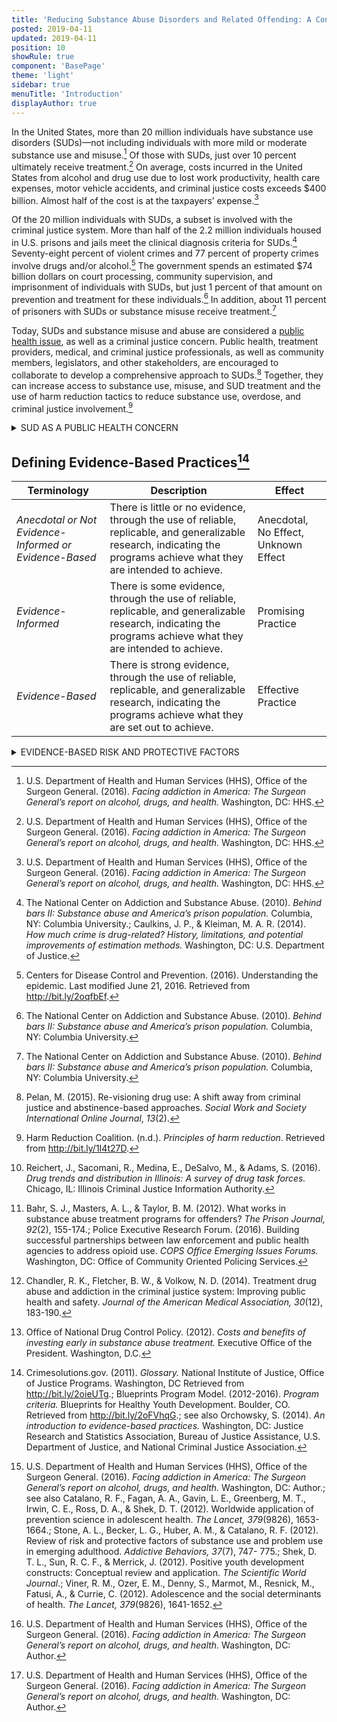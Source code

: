 ```yaml
---
title: 'Reducing Substance Abuse Disorders and Related Offending: A Continuum of Evidence-Informed Practices in the Criminal Justice System'
posted: 2019-04-11
updated: 2019-04-11
position: 10
showRule: true
component: 'BasePage'
theme: 'light'
sidebar: true
menuTitle: 'Introduction'
displayAuthor: true
---
```


In the United States, more than 20 million individuals have substance use disorders (SUDs)—not including individuals with more mild or moderate substance use and misuse.[^1]  Of those with SUDs, just over 10 percent ultimately receive treatment.[^2]  On average, costs incurred in the United States from alcohol and drug use due to lost work productivity, health care expenses, motor vehicle accidents, and criminal justice costs exceeds $400 billion. Almost half of the cost is at the taxpayers’ expense.[^3] 

Of the 20 million individuals with SUDs, a subset is involved with the criminal justice system. More than half of the 2.2 million individuals housed in U.S. prisons and jails meet the clinical diagnosis criteria for SUDs.[^4]  Seventy-eight percent of violent crimes and 77 percent of property crimes involve drugs and/or alcohol.[^5]  The government spends an estimated $74 billion dollars on court processing, community supervision, and imprisonment of individuals with SUDs, but just 1 percent of that amount on prevention and treatment for these individuals.[^6]  In addition, about 11 percent of prisoners with SUDs or substance misuse receive treatment.[^7]

Today, SUDs and substance misuse and abuse are considered a [public health issue](https://addiction.surgeongeneral.gov/surgeon-generals-report.pdf), as well as a criminal justice concern. Public health, treatment providers, medical, and criminal justice professionals, as well as community members, legislators, and other stakeholders, are encouraged to collaborate to develop a comprehensive approach to SUDs.[^8]  Together, they can increase access to substance use, misuse, and SUD treatment and the use of harm reduction tactics to reduce substance use, overdose, and criminal justice involvement.[^9] 

<details>
<summary> SUD AS A PUBLIC HEALTH CONCERN</summary>
	
A multipronged approach to addressing drug availability and use in Illinois communities entail interdiction efforts aimed at those who traffic large quantities of illicit substances, as well as prevention, deflection, diversion, and treatment of those who use. Traditional law enforcement tactics work to combat traffickers and suppliers to reduce influx of drugs in the community.[^10]  At the same time, the system can offer diversion, outreach, and referrals to treatment services. 

Several substance use treatment models are effective, some more so than others.[^11]  Over the past several decades, research and rigorous evaluation has provided insight on effective practices for individuals with SUDs and other substance use issues and the importance of treatment over criminal justice system involvement.[^12]  By integrating [evidence-informed practices](http://www.jrsa.org/projects/ebp_briefing_paper_april2014.pdf), criminal justice agencies and communities can save lives, decrease costs to the criminal justice system, healthcare systems, and taxpayers.[^13] 

ICJIA researchers developed this continuum to share evidence-informed practices for addressing SUDs and substance misuse to guide local-level assessment, planning, and implementation efforts around SUD prevention and intervention. These practices range from early prevention to services to support successful reintegration back into the community following time spent in jail or prison. Communities are encouraged to use this continuum to examine the gaps and needs that exist in their areas and explore the options available to address those gaps. 

</details>

<div class="article-table table">
 
## Defining Evidence-Based Practices[^14]
 
| Terminology                                            | Description                                                                                                                                                             | Effect                               |
| ------------------------------------------------------ | ----------------------------------------------------------------------------------------------------------------------------------------------------------------------- | ------------------------------------ |
| *Anecdotal or Not Evidence-Informed or Evidence-Based* | There is little or no evidence, through the use of reliable, replicable, and generalizable research, indicating the programs achieve what they are intended to achieve. | Anecdotal, No Effect, Unknown Effect |
| *Evidence-Informed*                                    | There is some evidence, through the use of reliable, replicable, and generalizable research, indicating the programs achieve what they are intended to achieve.         | Promising Practice                   |
| *Evidence-Based*                                       | There is strong evidence, through the use of reliable, replicable, and generalizable research, indicating the programs achieve what they are set out to achieve.        | Effective Practice                   |
 

</div>



<details>
<summary>EVIDENCE-BASED RISK AND PROTECTIVE FACTORS</summary>

Prevention of substance use requires an understanding of factors that may decrease the potential for substance use (protective factors) and factors that may put individuals at risk, or increase potential for substance use (risk factors). Evidence-informed prevention programs can target risk factors and enhance protective factors.[^15]  There are five, evidence-based ecological domains that have been shown to be the most predictive of delinquency, including substance use: individual, family, peer, school, and community. 

### Risk factors include:[^16]
`Individual/Peer`

 - Early initiation of substance use.
 - Persistent and early problem behavior.*
 - Rebelliousness.
 - Favorable attitudes toward substance use.
 - Peer substance use
 - Genetic susceptibility to substance use.

`Family`

 - Poor family management skills (expectations, supervision, monitoring, inappropriate punishment).
 - Family conflict.
 - Parental attitudes favorable toward substance use.
 - Family history of substance misuse.

`School`

 - Late elementary school academic failure.
 - Lack of commitment to school.
 

`Community`

 - Low cost of alcohol.
 - High availability of substances.
 - Community laws/norms favorable toward substance use.
 - Media portrayal of alcohol use.*
 - Low level of neighborhood bonding/attachment.*
 - Community disorganization (e.g. high population density, physical deterioration, high rates of adult crime).*
 - Low socioeconomic status.*
 - High rates of mobility within or between communities.*


### Protective factors include:[^17]
`Individual/peer`

 - Social, emotional, behavioral, cognitive, and moral competence; interpersonal skills.
 - Self-efficacy.
 - Spirituality.
 - Resiliency.

`Family, school, and community`

 - Opportunities for positive social involvement.
 - Recognition for positive behavior (reinforcements).
 - Bonding (attachment or commitment).
 - Healthy beliefs and standards for behavior.
 - Marriage or committed relationship.**
######*denotes factor related to adolescent substance use.
######*denotes factor related to young adult substance use.
	
</details>

[^1]: U.S. Department of Health and Human Services (HHS), Office of the Surgeon General. (2016). *Facing addiction in America: The Surgeon General’s report on alcohol, drugs, and health.* Washington, DC: HHS.

[^2]: U.S. Department of Health and Human Services (HHS), Office of the Surgeon General. (2016). *Facing addiction in America: The Surgeon General’s report on alcohol, drugs, and health.* Washington, DC: HHS.

[^3]:U.S. Department of Health and Human Services (HHS), Office of the Surgeon General. (2016). *Facing addiction in America: The Surgeon General’s report on alcohol, drugs, and health.* Washington, DC: HHS.

[^4]:The National Center on Addiction and Substance Abuse. (2010). *Behind bars II: Substance abuse and America’s prison population.* Columbia, NY: Columbia University.; Caulkins, J. P., & Kleiman, M. A. R. (2014). *How much crime is drug-related? History, limitations, and potential improvements of estimation methods.* Washington, DC: U.S. Department of Justice.

[^5]: Centers for Disease Control and Prevention. (2016). Understanding the epidemic. Last modified June 21, 2016. Retrieved from http://bit.ly/2oqfbEf.

[^6]:The National Center on Addiction and Substance Abuse. (2010). *Behind bars II: Substance abuse and America’s prison population.* Columbia, NY: Columbia University.

[^7]:The National Center on Addiction and Substance Abuse. (2010). *Behind bars II: Substance abuse and America’s prison population.* Columbia, NY: Columbia University.

[^8]: Pelan, M. (2015). Re-visioning drug use: A shift away from criminal justice and abstinence-based approaches. *Social Work and Society International Online Journal*, *13*(2).

[^9]: Harm Reduction Coalition. (n.d.). *Principles of harm reduction*. Retrieved from http://bit.ly/1I4t27D.

[^10]:Reichert, J., Sacomani, R., Medina, E., DeSalvo, M., & Adams, S. (2016). *Drug trends and distribution in Illinois: A survey of drug task forces.* Chicago, IL: Illinois Criminal Justice Information Authority.

[^11]: Bahr, S. J., Masters, A. L., & Taylor, B. M. (2012). What works in substance abuse treatment programs for offenders? *The Prison Journal, 92*(2), 155-174.; Police Executive Research Forum. (2016). Building successful partnerships between law enforcement and public health agencies to address opioid use. *COPS Office Emerging Issues Forums.* Washington, DC: Office of Community Oriented Policing Services.

[^12]:Chandler, R. K., Fletcher, B. W., & Volkow, N. D. (2014). Treatment drug abuse and addiction in the criminal justice system: Improving public health and safety. *Journal of the American Medical Association, 30*(12), 183-190.

[^13]:Office of National Drug Control Policy. (2012). *Costs and benefits of investing early in substance abuse treatment.* Executive Office of the President. Washington, D.C.

[^14]: Crimesolutions.gov. (2011). *Glossary.* National Institute of Justice, Office of Justice Programs. Washington, 
DC Retrieved from http://bit.ly/2oieUTg.; Blueprints Program Model. (2012-2016). *Program criteria.* Blueprints for Healthy Youth Development. Boulder, CO. Retrieved from http://bit.ly/2oFVhqG.; see also Orchowsky, S. (2014). *An introduction to evidence-based practices.* Washington, DC: Justice Research and Statistics Association, Bureau of Justice Assistance, U.S. Department of Justice, and National Criminal Justice Association. 

[^15]: U.S. Department of Health and Human Services (HHS), Office of the Surgeon General. (2016). *Facing addiction in America: The Surgeon General’s report on alcohol, drugs, and health.* Washington, DC: Author.; see also Catalano, R. F., Fagan, A. A., Gavin, L. E., Greenberg, M. T., Irwin, C. E., Ross, D. A., & Shek, D. T. (2012). Worldwide application of prevention science in adolescent health. *The Lancet, 379*(9826), 1653-1664.; Stone, A. L., Becker, L. G., Huber, A. M., & Catalano, R. F. (2012). Review of risk and protective factors of substance use and problem use in emerging adulthood. *Addictive Behaviors, 37*(7), 747- 775.; Shek, D. T. L., Sun, R. C. F., & Merrick, J. (2012). Positive youth development constructs: Conceptual review and application. *The Scientific World Journal*.; Viner, R. M., Ozer, E. M., Denny, S., Marmot, M., Resnick, M., Fatusi, A., & Currie, C. (2012). Adolescence and the social determinants of health. *The Lancet, 379*(9826), 1641-1652. 

[^16]: U.S. Department of Health and Human Services (HHS), Office of the Surgeon General. (2016). *Facing addiction in America: The Surgeon General’s report on alcohol, drugs, and health.* Washington, DC: Author.

[^17]: U.S. Department of Health and Human Services (HHS), Office of the Surgeon General. (2016). *Facing addiction in America: The Surgeon General’s report on alcohol, drugs, and health.* Washington, DC: Author.

[^18]:U.S. Department of Health and Human Services (HHS), Office of the Surgeon General. (2016). *Facing addiction in America: The Surgeon General’s report on alcohol, drugs, and health.* Washington, DC: Author.